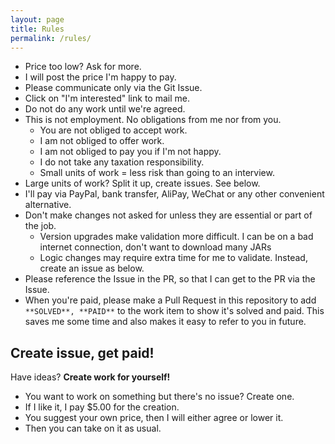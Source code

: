 ```yaml
---
layout: page
title: Rules
permalink: /rules/
---
```


- Price too low? Ask for more.
- I will post the price I'm happy to pay.
- Please communicate only via the Git Issue.
- Click on "I'm interested" link to mail me.
- Do not do any work until we're agreed.
- This is not employment. No obligations from me nor from you.
   - You are not obliged to accept work.
   - I am not obliged to offer work.
   - I am not obliged to pay you if I'm not happy.
   - I do not take any taxation responsibility.
   - Small units of work = less risk than going to an interview.
- Large units of work? Split it up, create issues. See below.
- I'll pay via PayPal, bank transfer, AliPay, WeChat or any other convenient alternative.
- Don't make changes not asked for unless they are essential or part of the job.
  - Version upgrades make validation more difficult. I can be on a bad internet connection, don't want to download many JARs
  - Logic changes may require extra time for me to validate. Instead, create an issue as below.
- Please reference the Issue in the PR, so that I can get to the PR via the Issue.
- When you're paid, please make a Pull Request in this repository to add `**SOLVED**, **PAID**` to the work item to show it's solved and paid. This saves me some time and also makes it easy to refer to you in future.

## Create issue, get paid!

Have ideas? **Create work for yourself!**

- You want to work on something but there's no issue? Create one.
- If I like it, I pay $5.00 for the creation.
- You suggest your own price, then I will either agree or lower it.
- Then you can take on it as usual.
